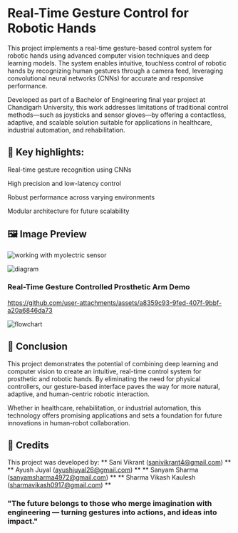 # Real-Time Gesture Control for Robotic Hands

This project implements a real-time gesture-based control system for robotic hands using advanced computer vision techniques and deep learning models. The system enables intuitive, touchless control of robotic hands by recognizing human gestures through a camera feed, leveraging convolutional neural networks (CNNs) for accurate and responsive performance.

Developed as part of a Bachelor of Engineering final year project at Chandigarh University, this work addresses limitations of traditional control methods—such as joysticks and sensor gloves—by offering a contactless, adaptive, and scalable solution suitable for applications in healthcare, industrial automation, and rehabilitation.

## 🧠 Key highlights:

Real-time gesture recognition using CNNs

High precision and low-latency control

Robust performance across varying environments

Modular architecture for future scalability

## 🖼️ Image Preview

![working with myolectric sensor](https://github.com/user-attachments/assets/6f8c9521-3c86-431f-9f4a-b873a19e47e0)

![diagram](https://github.com/user-attachments/assets/d9b60762-19a6-4cff-b410-09fc0c9fdf60)

### Real-Time Gesture Controlled Prosthetic Arm Demo
https://github.com/user-attachments/assets/a8359c93-9fed-407f-9bbf-a20a6846da73

![flowchart](https://github.com/user-attachments/assets/6af3eac1-9fca-425c-a8da-ac54fca0766f)

## 🙌 Conclusion
This project demonstrates the potential of combining deep learning and computer vision to create an intuitive, real-time control system for prosthetic and robotic hands. By eliminating the need for physical controllers, our gesture-based interface paves the way for more natural, adaptive, and human-centric robotic interaction.

Whether in healthcare, rehabilitation, or industrial automation, this technology offers promising applications and sets a foundation for future innovations in human-robot collaboration.

## 👥 Credits
This project was developed by:
** Sani Vikrant (sanivikrant4@gmail.com) **
** Ayush Juyal (ayushjuyal26@gmail.com) **
** Sanyam Sharma (sanyamsharma4972@gmail.com) **
** Sharma Vikash Kaulesh (sharmavikash0917@gmail.com) **
### "The future belongs to those who merge imagination with engineering — turning gestures into actions, and ideas into impact."
